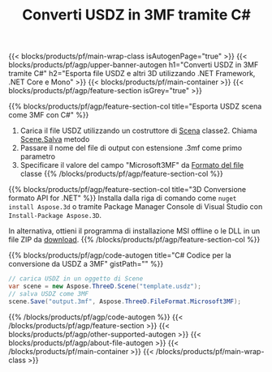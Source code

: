 ﻿---
title: Converti USDZ in 3MF tramite C# 
description: Converti USDZ e altri 3D file utilizzando .NET API
url: /it/net/conversion/usdz-to-3mf/
family: 3d
platformtag: net
feature: conversion
informat: USDZ
outformat: 3MF
otherformats: PDF FBX RVM DAE ASE AMF OBJ PLY 
---
{{< blocks/products/pf/main-wrap-class isAutogenPage="true" >}}
{{< blocks/products/pf/agp/upper-banner-autogen h1="Converti USDZ in 3MF tramite C#" h2="Esporta file USDZ e altri 3D utilizzando .NET Framework, .NET Core e Mono" >}}
{{< blocks/products/pf/main-container >}}
{{< blocks/products/pf/agp/feature-section isGrey="true" >}}

{{% blocks/products/pf/agp/feature-section-col title="Esporta USDZ scena come 3MF con C#" %}}
1. Carica il file USDZ utilizzando un costruttore di [Scena](https://apireference.aspose.com/3d/net/aspose.threed/scene) classe2. Chiama [Scene.Salva](https://apireference.aspose.com/3d/net/aspose.threed/scene/methods/save/index) metodo
3. Passare il nome del file di output con estensione .3mf come primo parametro
4. Specificare il valore del campo "Microsoft3MF" da [Formato del file](https://apireference.aspose.com/3d/net/aspose.threed/fileformat/fields/index) classe
{{% /blocks/products/pf/agp/feature-section-col %}}

{{% blocks/products/pf/agp/feature-section-col title="3D Conversione formato API for .NET" %}}
Installa dalla riga di comando come ```nuget install Aspose.3d``` o tramite Package Manager Console di Visual Studio con ```Install-Package Aspose.3D```.

In alternativa, ottieni il programma di installazione MSI offline o le DLL in un file ZIP da [download](https://releases.aspose.com/3d/net).
{{% /blocks/products/pf/agp/feature-section-col %}}

{{% blocks/products/pf/agp/code-autogen title="C# Codice per la conversione da USDZ a 3MF" gistPath="" %}}
```cs
// carica USDZ in un oggetto di Scene 
var scene = new Aspose.ThreeD.Scene("template.usdz");
// salva USDZ come 3MF 
scene.Save("output.3mf", Aspose.ThreeD.FileFormat.Microsoft3MF);

```
{{% /blocks/products/pf/agp/code-autogen %}}
{{< /blocks/products/pf/agp/feature-section >}}
{{< blocks/products/pf/agp/other-supported-autogen >}}
{{< blocks/products/pf/agp/about-file-autogen >}}
{{< /blocks/products/pf/main-container >}}
{{< /blocks/products/pf/main-wrap-class >}}